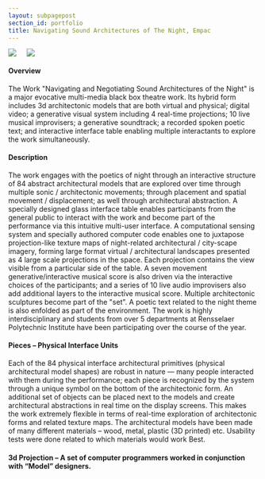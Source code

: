 ```yaml
---
layout: subpagepost
section_id: portfolio
title: Navigating Sound Architectures of The Night, Empac
---
```

<div class="full">
    <div class="row">
        <div class="large-12 large-centered columns">
            <img src="../images/assets/Picture44.png">
            <img src="../images/assets/Picture45.png">
     </div>
    </div>
    <div class="Text_works">
        <h4>Overview</h4>
        <p>
The Work "Navigating and Negotiating Sound Architectures of the Night" is
a major evocative multi-media black box theatre work. Its hybrid form includes 3d
architectonic models that are both virtual and physical; digital video; a generative
visual system including 4 real-time projections; 10 live musical improvisers; a
generative soundtrack; a recorded spoken poetic text; and interactive interface
table enabling multiple interactants to explore the work simultaneously.   </p>
        <h4>Description</h4>
        <p>The work engages with the poetics of night through an interactive structure of 84
            abstract architectural models that are explored over time through multiple sonic /
            architectonic movements; through placement and spatial movement /
            displacement; as well through architectural abstraction. A specially designed
            glass interface table enables participants from the general public to interact with
            the work and become part of the performance via this intuitive multi-user
            interface. A computational sensing system and specially authored computer code
            enables one to juxtapose projection-like texture maps of night-related
            architectural / city-scape imagery, forming large format virtual / architectural
            landscapes presented as 4 large scale projections in the space. Each projection
            contains the view visible from a particular side of the table. A seven movement
            generative/interactive musical score is also driven via the interactive choices of
            the participants; and a series of 10 live audio improvisers also add additional
            layers to the interactive musical score. Multiple architectonic sculptures become
            part of the "set". A poetic text related to the night theme is also enfolded as part
            of the environment. The work is highly interdisciplinary and students from over 5
            departments at Rensselaer Polytechnic Institute have been participating over the
            course of the year.
            </p>
            <h4>Pieces – Physical Interface Units</h4>
            <p>Each of the 84 physical interface architectural primitives (physical architectural
                model shapes) are robust in nature — many people interacted with them during
                the performance; each piece is recognized by the system through a unique
                symbol on the bottom of the architectonic form. An additional set of objects can
                be placed next to the models and create architectural abstractions in real time on
                the display screens. This makes the work extremely flexible in terms of real-time
                exploration of architectonic forms and related texture maps. The architectural
                models have been made of many different materials – wood, metal, plastic (3D
                printed) etc. Usability tests were done related to which materials would work
                Best.
                </p>
            <h4>3d Projection – A set of computer programmers worked in conjunction with
                “Model” designers.
                </h4>
        </div> 
      